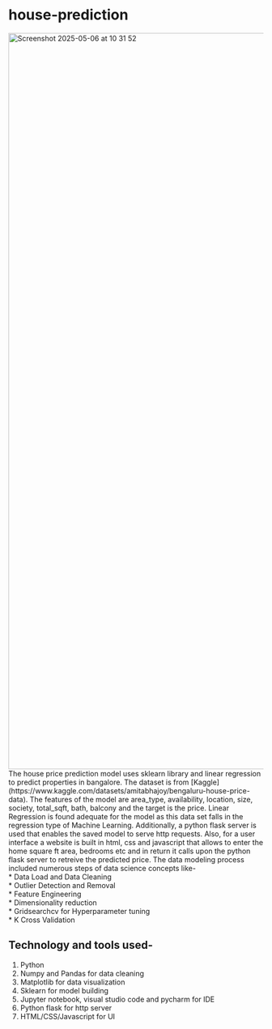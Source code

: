 # house-prediction
<img width="1455" alt="Screenshot 2025-05-06 at 10 31 52" src="https://github.com/user-attachments/assets/58559bf1-7b46-455f-9956-45bba963b914" />
The house price prediction model uses sklearn library and linear regression to predict properties in bangalore. The dataset is from                                            [Kaggle](https://www.kaggle.com/datasets/amitabhajoy/bengaluru-house-price-data). The features of the model are area_type, availability, location, size, society, total_sqft, bath, balcony and the target is the price. Linear Regression is found adequate for the model as this data set falls in the regression type of Machine Learning. Additionally, a python flask server is used that enables the saved model to serve http requests. Also, for a user interface a website is built in html, css and javascript that allows to enter the home square ft area, bedrooms etc and in return it calls upon the python flask server to retreive the predicted price. The data modeling process included numerous steps of data science concepts like-</br>
* Data Load and Data Cleaning </br>
* Outlier Detection and Removal</br>
* Feature Engineering</br>
* Dimensionality reduction</br>
* Gridsearchcv for Hyperparameter tuning</br>
* K Cross Validation</br>

## Technology and tools used-</br>
1. Python</br>
2. Numpy and Pandas for data cleaning</br>
3. Matplotlib for data visualization</br>
4. Sklearn for model building</br>
5. Jupyter notebook, visual studio code and pycharm for IDE</br>
6. Python flask for http server</br>
7. HTML/CSS/Javascript for UI  </br>
